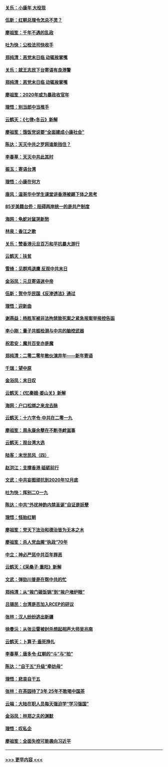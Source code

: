 #### [关乐：小康年 大役现](../pages/nsc993/n11774213.md?t=01081155) 
#### [伍新：红朝总理令怎总不灵？](../pages/nsc993/n11770813.md?t=01081155) 
#### [廖祖笙：千年不遇的乱政](../pages/nsc993/n11770373.md?t=01081155) 
#### [吐为快：公检法司快收手](../pages/nsc993/n11770359.md?t=01081155) 
#### [郑纯清：恶党末日临 动辄挨掌嘴](../pages/nsc993/n11769912.md?t=01081155) 
#### [关乐：就王志民下台寄语有良港警](../pages/nsc993/n11769903.md?t=01081155) 
#### [郑纯清：恶党末日临 动辄挨掌嘴](../pages/nsc993/n11769356.md?t=01081155) 
#### [廖祖笙：2020年或为暴政收官年](../pages/nsc993/n11768216.md?t=01081155) 
#### [理悟：别当郎中当推手](../pages/nsc993/n11768243.md?t=01081155) 
#### [云鹤天：《七律▪冬云》新解](../pages/nsc993/n11768204.md?t=01081155) 
#### [廖祖笙：饿饭党说要“全面建成小康社会”](../pages/nsc993/n11767482.md?t=01081155) 
#### [陈达：天灭中共之罗网谁能挡住？](../pages/nsc993/n11767465.md?t=01081155) 
#### [李春草：天灭中共此其时](../pages/nsc993/n11767452.md?t=01081155) 
#### [振玉：寄语台湾](../pages/nsc993/n11767432.md?t=01081155) 
#### [理悟：小康在何方](../pages/nsc993/n11767394.md?t=01081155) 
#### [唐风：温哥华中学生课堂讲香港被踢下体之思考](../pages/nsc993/n11766848.md?t=01081155) 
#### [85岁美籍台侨：阻碍两岸统一的是共产制度](../pages/nsc993/n11765043.md?t=01081155) 
#### [海网：龟蛇对鼠哭新愁](../pages/nsc993/n11764895.md?t=01081155) 
#### [林泉：香江之歌](../pages/nsc993/n11764415.md?t=01081155) 
#### [关乐：赞香港元旦百万和平抗暴大游行](../pages/nsc993/n11764382.md?t=01081155) 
#### [云鹤天：扶贫](../pages/nsc993/n11764245.md?t=01081155) 
#### [雪绮：见群鸡退鹰  反观中共末日](../pages/nsc993/n11762112.md?t=01081155) 
#### [金浴凤：元旦寄语迷中帝](../pages/nsc993/n11761788.md?t=01081155) 
#### [伍新：贺中华民国《反渗透法》通过](../pages/nsc993/n11761994.md?t=01081155) 
#### [理悟：迎新曲](../pages/nsc993/n11761152.md?t=01081155) 
#### [谢燕益：杨胜军被非法拘禁致死案之紧急报案举报控告函](../pages/nsc993/n11756134.md?t=01081155) 
#### [李小刚：量子共振检测与中共的脑控武器](../pages/nsc993/n11754518.md?t=01081155) 
#### [祝君安：魔共百变亦是魔](../pages/nsc993/n11754469.md?t=01081155) 
#### [郑纯清：二零二零年散伙演弃年——新年寄语](../pages/nsc993/n11754195.md?t=01081155) 
#### [千瑞：望中原](../pages/nsc993/n11754159.md?t=01081155) 
#### [金浴凤：末日叹](../pages/nsc993/n11752359.md?t=01081155) 
#### [云鹤天：《忆秦娥‧娄山关》新解](../pages/nsc993/n11752348.md?t=01081155) 
#### [海网：户口松绑之来龙去脉](../pages/nsc993/n11752328.md?t=01081155) 
#### [云鹤天：十六字令‧中共在二零一九](../pages/nsc993/n11752305.md?t=01081155) 
#### [廖祖笙：周永康余孽在不断寻衅滋事](../pages/nsc993/n11751013.md?t=01081155) 
#### [云鹤天：观台湾大选](../pages/nsc993/n11751007.md?t=01081155) 
#### [陆客：末世民风（四）](../pages/nsc993/n11749203.md?t=01081155) 
#### [赵洪江：支撑香港 砥砺前行](../pages/nsc993/n11748482.md?t=01081155) 
#### [文武：中共妄图顽抗到2020年12月底](../pages/nsc993/n11748446.md?t=01081155) 
#### [吐为快：挥别二O一九](../pages/nsc993/n11748411.md?t=01081155) 
#### [陈达：中共“外扰神韵内禁圣诞”自证是妖孽](../pages/nsc993/n11748226.md?t=01081155) 
#### [理悟：怪胎红朝](../pages/nsc993/n11748206.md?t=01081155) 
#### [廖祖笙：党天下法治和德治皆为无本之木](../pages/nsc993/n11748135.md?t=01081155) 
#### [廖祖笙：杀人党血腥“执政”70年](../pages/nsc993/n11745144.md?t=01081155) 
#### [中立：神必严惩中共百年罪恶](../pages/nsc993/n11744970.md?t=01081155) 
#### [云鹤天：《采桑子‧重阳》新解](../pages/nsc993/n11744948.md?t=01081155) 
#### [文武：弹劾川普是在帮中共的忙](../pages/nsc993/n11744758.md?t=01081155) 
#### [郑纯清：从“挨门砸饭锅”到“挨户堵炉眼”](../pages/nsc993/n11744745.md?t=01081155) 
#### [吕锡民：台湾是否加入RCEP的研议](../pages/nsc993/n11744701.md?t=01081155) 
#### [张林：汉人纷纷逃出新疆](../pages/nsc993/n11743530.md?t=01081155) 
#### [徐曼沅：从张云雷被封杀想起相声大师吴兆南](../pages/nsc993/n11741816.md?t=01081155) 
#### [云鹤天：卜算子‧垂死挣扎](../pages/nsc993/n11739956.md?t=01081155) 
#### [李春草：唐多令‧红朝的“斗”与“拍”](../pages/nsc993/n11739830.md?t=01081155) 
#### [陈达：“自干五”升级“牵妨母”](../pages/nsc993/n11739724.md?t=01081155) 
#### [理悟：悲哀自干五](../pages/nsc993/n11739547.md?t=01081155) 
#### [张林：在茶园待了3年 25年不敢喝中国茶](../pages/nsc993/n11739240.md?t=01081155) 
#### [云端：大陆在职人员每天强迫学“学习强国”](../pages/nsc993/n11738735.md?t=01081155) 
#### [金浴凤：林郑之夫的渊默](../pages/nsc993/n11737735.md?t=01081155) 
#### [理悟：叹私企](../pages/nsc993/n11737715.md?t=01081155) 
#### [廖祖笙：全面失控可能袭向习近平](../pages/nsc993/n11737704.md?t=01081155) 

----
#### [ >>> 更早内容 <<< ](../indexes/nsc993-earlier.md)
